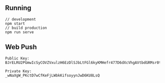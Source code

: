 ## Running

```
// development
npm start
// build production
npm run serve
```

## Web Push

```
Public Key:
BJrELRU2PGmwIcSyCOVZVxulzH6EzDlSJbLtFGl6kyKMHefr477D6dXcVhgAVtbdGRMsr0tzHbfRiKWsd1GOa4o

Private Key:
_wNaXgW_PKctD7wCfKeFjLWbkKifsoyynJwD6KU8LsQ

```
